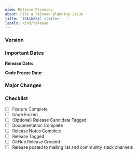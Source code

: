 ```yaml
---
name: Release Planning
about: File a release planning issue
title: '[RELEASE] <title>'
labels: kind/release
---
```


### Version
<!--
The version number follows the semantic versioning scheme.
- Major version is incremented for any backwards incompatible changes.
- Minor version is incremented for new features, but not backwards incompatible changes.
- Patch version is incremented for bug fixes.
-->

### Important Dates
<!--
The release date is the date of the release.
The code freeze date is the date of the code freeze.
It is typically 2 weeks before the release date.
-->

**Release Date:**

**Code Freeze Date:**

### Major Changes
<!--
Please list the major changes that are planned for this release.
This should include new features, bug fixes, and any other changes that are planned.
-->

### Checklist

- [ ] Feature Complete
- [ ] Code Frozen
- [ ] (Optional) Release Candidate Tagged
- [ ] Documentation Complete
- [ ] Release Notes Complete
- [ ] Release Tagged
- [ ] GitHub Release Created
- [ ] Release posted to mailing list and community slack channels
